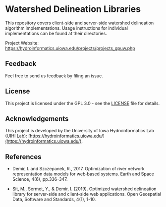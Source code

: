 # Watershed Delineation Libraries
This repository covers client-side and server-side watershed delineation algorithm implementations. Usage instructions for individual implementations can be found at their directories.

Project Website: https://hydroinformatics.uiowa.edu/projects/projects_gpuw.php

## Feedback
Feel free to send us feedback by filing an issue.

## License
This project is licensed under the GPL 3.0 - see the [LICENSE](LICENSE) file for details.

## Acknowledgements
This project is developed by the University of Iowa Hydroinformatics Lab (UIHI Lab): [https://hydroinformatics.uiowa.edu/](https://hydroinformatics.uiowa.edu/).

## References
* Demir, I. and Szczepanek, R., 2017. Optimization of river network representation data models for web‐based systems. Earth and Space Science, 4(6), pp.336-347.

* Sit, M., Sermet, Y., & Demir, I. (2019). Optimized watershed delineation library for server-side and client-side web applications. Open Geospatial Data, Software and Standards, 4(1), 1-10.
